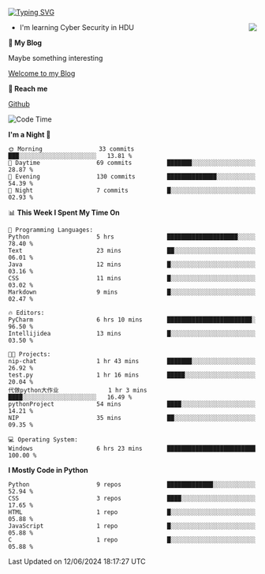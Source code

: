 [![Typing SVG](https://readme-typing-svg.herokuapp.com?font=Fira+Code&pause=1000&random=false&width=450&height=60&lines=Hello+%F0%9F%91%8B%F0%9F%8F%BB;I'm+JBNRZ)](https://git.io/typing-svg)

<a href="#">
  <img align="right" src="https://github-readme-stats.vercel.app/api?username=JBNRZ&show_icons=true&bg_color=15,f2f7fd,E0EAFC" />
</a>

- I'm learning Cyber Security in HDU

 **🌱 My Blog**

Maybe something interesting

[Welcome to my Blog](https://jbnrz.com.cn/)

 **💬 Reach me** 

[Github](https://github.com/JBNRZ)


<!--START_SECTION:waka-->
![Code Time](http://img.shields.io/badge/Code%20Time-532%20hrs%2020%20mins-blue)

**I'm a Night 🦉** 

```text
🌞 Morning                33 commits          ███░░░░░░░░░░░░░░░░░░░░░░   13.81 % 
🌆 Daytime                69 commits          ███████░░░░░░░░░░░░░░░░░░   28.87 % 
🌃 Evening                130 commits         ██████████████░░░░░░░░░░░   54.39 % 
🌙 Night                  7 commits           █░░░░░░░░░░░░░░░░░░░░░░░░   02.93 % 
```


📊 **This Week I Spent My Time On** 

```text
💬 Programming Languages: 
Python                   5 hrs               ████████████████████░░░░░   78.40 % 
Text                     23 mins             ██░░░░░░░░░░░░░░░░░░░░░░░   06.01 % 
Java                     12 mins             █░░░░░░░░░░░░░░░░░░░░░░░░   03.16 % 
CSS                      11 mins             █░░░░░░░░░░░░░░░░░░░░░░░░   03.02 % 
Markdown                 9 mins              █░░░░░░░░░░░░░░░░░░░░░░░░   02.47 % 

🔥 Editors: 
PyCharm                  6 hrs 10 mins       ████████████████████████░   96.50 % 
Intellijidea             13 mins             █░░░░░░░░░░░░░░░░░░░░░░░░   03.50 % 

🐱‍💻 Projects: 
nip-chat                 1 hr 43 mins        ███████░░░░░░░░░░░░░░░░░░   26.92 % 
test.py                  1 hr 16 mins        █████░░░░░░░░░░░░░░░░░░░░   20.04 % 
代做python大作业              1 hr 3 mins         ████░░░░░░░░░░░░░░░░░░░░░   16.49 % 
pythonProject            54 mins             ████░░░░░░░░░░░░░░░░░░░░░   14.21 % 
NIP                      35 mins             ██░░░░░░░░░░░░░░░░░░░░░░░   09.35 % 

💻 Operating System: 
Windows                  6 hrs 23 mins       █████████████████████████   100.00 % 
```

**I Mostly Code in Python** 

```text
Python                   9 repos             █████████████░░░░░░░░░░░░   52.94 % 
CSS                      3 repos             ████░░░░░░░░░░░░░░░░░░░░░   17.65 % 
HTML                     1 repo              █░░░░░░░░░░░░░░░░░░░░░░░░   05.88 % 
JavaScript               1 repo              █░░░░░░░░░░░░░░░░░░░░░░░░   05.88 % 
C                        1 repo              █░░░░░░░░░░░░░░░░░░░░░░░░   05.88 % 
```




 Last Updated on 12/06/2024 18:17:27 UTC
<!--END_SECTION:waka-->
